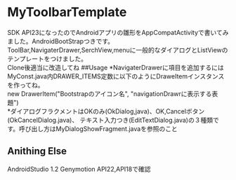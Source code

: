 # MyToolbarTemplate 
SDK API23になったのでAndroidアプリの雛形をAppCompatActivityで書いてみました。AndroidBootStrapつきです。
ToolBar,NavigaterDrawer,SerchView,menuに一般的なダイアログとListViewのテンプレートをつけました。  
Clone後適当に改造してね
##Usage
*NavigaterDrawerに項目を追加するにはMyConst.java内DRAWER_ITEMS定数に以下のようにDraweItemインスタンスを作ってね。  
new DrawerItem("Bootstrapのアイコン名", "navigationDrawrに表示する表題")  
*ダイアログフラクメントはOKのみ(OkDialog,java)、OK,Cancelボタン(OkCancelDialog.java)、
テキスト入力つき(EditTextDialog.java)の３種類です。呼び出し方はMyDialogShowFragment.javaを参照のこと
## Anithing Else
AndroidStudio 1.2
Genymotion API22,API18で確認
